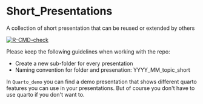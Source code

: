 # Short_Presentations

A collection of short presentation that can be reused or extended by others

<!-- badges: start -->
[![R-CMD-check](https://github.com/selinaZitrone/Short_Presentations/actions/workflows/R-CMD-check.yaml/badge.svg)](https://github.com/selinaZitrone/Short_Presentations/actions/workflows/R-CMD-check.yaml)
<!-- badges: end -->

Please keep the following guidelines when working with the repo:

- Create a new sub-folder for every presentation
- Naming convention for folder and presenation: YYYY_MM_topic_short

In `Quarto_demo` you can find a demo presentation that shows different quarto 
features you can use in your presentations. But of course you don't have to use quarto
if you don't want to.
